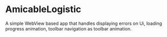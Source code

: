 # AmicableLogistic
A simple WebView based app that handles displaying errors on Ui, loading progress animation, toolbar navigation as toolbar animation.
